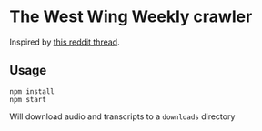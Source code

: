 # The West Wing Weekly crawler

Inspired by [this reddit thread](https://github.com/alexturpin/twww-crawler).

## Usage

```
npm install
npm start
```

Will download audio and transcripts to a `downloads` directory
